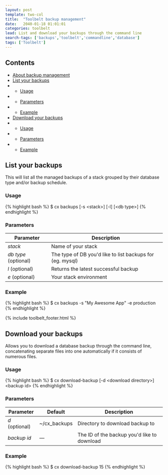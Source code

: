 ```yaml
---
layout: post
template: two-col
title:  "Toolbelt backup management"
date:   2040-01-18 01:01:01
categories: toolbelt
lead: List and download your backups through the command line
search-tags: ['backups','toolbelt','commandline','database']
tags: ['Toolbelt']
---
```


<h2>Contents</h2>
<ul class="page-toc">
    <li>
        <a href="#list">About backup management</a>
    </li>
	<li>
		<a href="#list">List your backups</a>
	</li>
	        <li>
                <ul>
                <li><a href="#list_usage">Usage</a></li>
                </ul>
            </li>
            <li>
                <ul>
                <li><a href="#list_params">Parameters</a></li>
                </ul>
            </li>
            <li>
                <ul>
                <li><a href="#list_example">Example</a></li>
                </ul>
            </li>
	<li>
		<a href="#download">Download your backups</a>
	</li>
	        <li>
                <ul>
                <li><a href="#download_usage">Usage</a></li>
                </ul>
            </li>
            <li>
                <ul>
                <li><a href="#download_params">Parameters</a></li>
                </ul>
            </li>
            <li>
                <ul>
                <li><a href="#download_example">Example</a></li>
                </ul>
            </li>
</ul>


<h2 id="list">List your backups</h2>
This will list all the managed backups of a stack grouped by their database type and/or backup schedule.

<h3 id="list_usage">Usage</h3>
{% highlight bash %}
$ cx backups [-s &lt;stack&gt;] [-l] [&lt;db type&gt;]
{% endhighlight %}

<h3 id="list_params">Parameters</h3>
<table class='table table-bordered table-striped table-small'>
    <thead>
        <tr>
            <th align="center">Parameter</th>
            <th align="center">Description</th>
        </tr>
    </thead>
    <tbody>
        <tr>
            <td><i>stack</i></td>
            <td>Name of your stack</td>
        </tr>
        <tr>
            <td><i>db type</i> (optional)</td>
            <td>The type of DB you'd like to list backups for (eg. mysql)</td>
        </tr>
        <tr>
            <td><i>l</i> (optional)</td>
            <td>Returns the latest successful backup</td>
        </tr>
        <tr>
            <td><i>e</i> (optional)</td>
            <td>Your stack environment</td>
        </tr>
    </tbody>
</table>

<h3 id="list_example">Example</h3>
{% highlight bash %}
$ cx backups -s "My Awesome App" -e production
{% endhighlight %}

{% include toolbelt_footer.html %}

<h2 id="download">Download your backups</h2>

Allows you to download a database backup through the command line, concatenating separate files into one automatically if it consists of numerous files.

<h3 id="download_usage">Usage</h3>
{% highlight bash %}
$ cx download-backup [-d &lt;download directory&gt;] &lt;backup id&gt;
{% endhighlight %}

<h3 id="download_params">Parameters</h3>
<table class='table table-bordered table-striped table-small'>
    <thead>
        <tr>
            <th align="center">Parameter</th>
            <th align="center">Default</th>
            <th align="center">Description</th>
        </tr>
    </thead>
    <tbody>
        <tr>
            <td><i>d</i> (optional)</td>
            <td>~/cx_backups</td>
            <td>Directory to download backup to</td>
        </tr>
        <tr>
            <td><i>backup id</i></td>
            <td><i>&mdash;</i></td>
            <td>The ID of the backup you'd like to download</td>
        </tr>
    </tbody>
</table>

<h3 id="download_example">Example</h3>
{% highlight bash %}
$ cx download-backup 15
{% endhighlight %}
